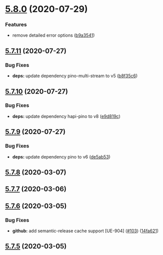 # [5.8.0](https://github.com/pagerinc/logger/compare/v5.7.11...v5.8.0) (2020-07-29)


### Features

* remove detailed error options ([b9a3541](https://github.com/pagerinc/logger/commit/b9a354137e0f06d784274b38a5a0f79980e10c94))

## [5.7.11](https://github.com/pagerinc/logger/compare/v5.7.10...v5.7.11) (2020-07-27)


### Bug Fixes

* **deps:** update dependency pino-multi-stream to v5 ([b8f35c6](https://github.com/pagerinc/logger/commit/b8f35c6f80979f20f8fa36825ed5f1391fcc7530))

## [5.7.10](https://github.com/pagerinc/logger/compare/v5.7.9...v5.7.10) (2020-07-27)


### Bug Fixes

* **deps:** update dependency hapi-pino to v8 ([e9d819c](https://github.com/pagerinc/logger/commit/e9d819ccbe7587df9eb2085f0c2ec11633801f7b))

## [5.7.9](https://github.com/pagerinc/logger/compare/v5.7.8...v5.7.9) (2020-07-27)


### Bug Fixes

* **deps:** update dependency pino to v6 ([de5ab53](https://github.com/pagerinc/logger/commit/de5ab53d8678b99d4055a1406adcb47eb18d30ab))

## [5.7.8](https://github.com/pagerinc/logger/compare/v5.7.7...v5.7.8) (2020-03-07)

## [5.7.7](https://github.com/pagerinc/logger/compare/v5.7.6...v5.7.7) (2020-03-06)

## [5.7.6](https://github.com/pagerinc/logger/compare/v5.7.5...v5.7.6) (2020-03-05)


### Bug Fixes

* **github:** add semantic-release cache support [UE-904] ([#103](https://github.com/pagerinc/logger/issues/103)) ([14fa621](https://github.com/pagerinc/logger/commit/14fa621f0598968ebc846f0b2ab67bd7a1d134e4))

## [5.7.5](https://github.com/pagerinc/logger/compare/v5.7.4...v5.7.5) (2020-03-05)
